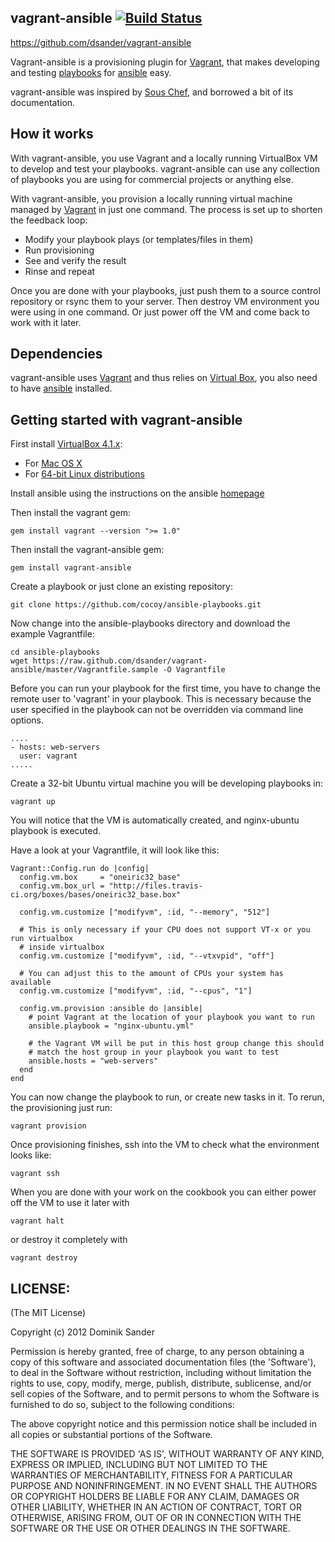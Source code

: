 ## vagrant-ansible [![Build Status](https://secure.travis-ci.org/dsander/vagrant-ansible.png?branch=master)](http://travis-ci.org/dsander/vagrant-ansible)

https://github.com/dsander/vagrant-ansible

Vagrant-ansible is a provisioning plugin for [Vagrant](http://vagrantup.com/), that makes developing and testing [playbooks](http://ansible.github.com/playbooks.html) for [ansible](http://ansible.github.com/) easy.

vagrant-ansible was inspired by [Sous Chef](https://github.com/michaelklishin/sous-chef), and borrowed a bit of its documentation.


## How it works

With vagrant-ansible, you use Vagrant and a locally running VirtualBox VM to develop and test your playbooks. vagrant-ansible can use any collection of playbooks you are using for commercial projects or anything else.

With vagrant-ansible, you provision a locally running virtual machine managed by [Vagrant](http://vagrantup.com) in just one command. The process is
set up to shorten the feedback loop:

 * Modify your playbook plays (or templates/files in them)
 * Run provisioning
 * See and verify the result
 * Rinse and repeat

Once you are done with your playbooks, just push them to a source control repository or rsync them to your server. Then destroy VM environment
you were using in one command. Or just power off the VM and come back to work with it later.


## Dependencies

vagrant-ansible uses [Vagrant](http://vagrantup.com) and thus relies on [Virtual Box](http://virtualbox.org), you also need to have [ansible](http://ansible.github.com/gettingstarted.html) installed.


## Getting started with vagrant-ansible

First install [VirtualBox 4.1.x](https://www.virtualbox.org/wiki/Downloads):

* For [Mac OS X](http://dlc.sun.com.edgesuite.net/virtualbox/4.1.14/VirtualBox-4.1.14-77440-OSX.dmg)
* For [64-bit Linux distributions](http://download.virtualbox.org/virtualbox/4.1.14/)

Install ansible using the instructions on the ansible [homepage](http://ansible.github.com/gettingstarted.html)

Then install the vagrant gem:

    gem install vagrant --version ">= 1.0"

Then install the vagrant-ansible gem:

    gem install vagrant-ansible

Create a playbook or just clone an existing repository:

    git clone https://github.com/cocoy/ansible-playbooks.git

Now change into the ansible-playbooks directory and download the example Vagrantfile:

    cd ansible-playbooks
    wget https://raw.github.com/dsander/vagrant-ansible/master/Vagrantfile.sample -O Vagrantfile
    
Before you can run your playbook for the first time, you have to change the remote user to 'vagrant' in your playbook. This is necessary because the user specified in the playbook can not be overridden via command line options.

    ....
    - hosts: web-servers
      user: vagrant
    .....


Create a 32-bit Ubuntu virtual machine you will be developing playbooks in:

    vagrant up 

You will notice that the VM is automatically created, and nginx-ubuntu playbook is executed.


Have a look at your Vagrantfile, it will look like this:

    Vagrant::Config.run do |config|
      config.vm.box     = "oneiric32_base"
      config.vm.box_url = "http://files.travis-ci.org/boxes/bases/oneiric32_base.box"
      
      config.vm.customize ["modifyvm", :id, "--memory", "512"]

      # This is only necessary if your CPU does not support VT-x or you run virtualbox
      # inside virtualbox
      config.vm.customize ["modifyvm", :id, "--vtxvpid", "off"]

      # You can adjust this to the amount of CPUs your system has available
      config.vm.customize ["modifyvm", :id, "--cpus", "1"]

      config.vm.provision :ansible do |ansible|
        # point Vagrant at the location of your playbook you want to run
        ansible.playbook = "nginx-ubuntu.yml"

        # the Vagrant VM will be put in this host group change this should
        # match the host group in your playbook you want to test
        ansible.hosts = "web-servers"
      end
    end

You can now change the playbook to run, or create new tasks in it. To rerun, the provisioning just run:

    vagrant provision


Once provisioning finishes, ssh into the VM to check what the environment looks like:

    vagrant ssh

When you are done with your work on the cookbook you can either power off the VM to use it later with

    vagrant halt

or destroy it completely with

    vagrant destroy



## LICENSE:

(The MIT License)

Copyright (c) 2012 Dominik Sander

Permission is hereby granted, free of charge, to any person obtaining
a copy of this software and associated documentation files (the
'Software'), to deal in the Software without restriction, including
without limitation the rights to use, copy, modify, merge, publish,
distribute, sublicense, and/or sell copies of the Software, and to
permit persons to whom the Software is furnished to do so, subject to
the following conditions:

The above copyright notice and this permission notice shall be
included in all copies or substantial portions of the Software.

THE SOFTWARE IS PROVIDED 'AS IS', WITHOUT WARRANTY OF ANY KIND,
EXPRESS OR IMPLIED, INCLUDING BUT NOT LIMITED TO THE WARRANTIES OF
MERCHANTABILITY, FITNESS FOR A PARTICULAR PURPOSE AND NONINFRINGEMENT.
IN NO EVENT SHALL THE AUTHORS OR COPYRIGHT HOLDERS BE LIABLE FOR ANY
CLAIM, DAMAGES OR OTHER LIABILITY, WHETHER IN AN ACTION OF CONTRACT,
TORT OR OTHERWISE, ARISING FROM, OUT OF OR IN CONNECTION WITH THE
SOFTWARE OR THE USE OR OTHER DEALINGS IN THE SOFTWARE.
